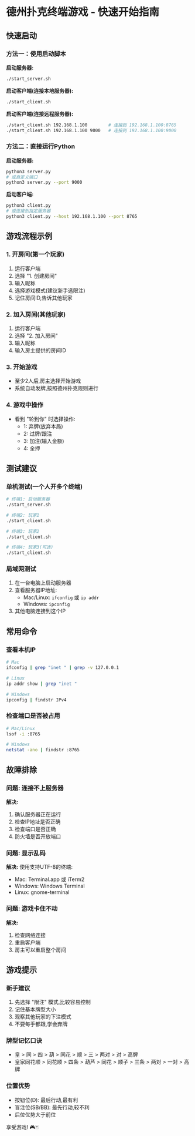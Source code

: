 # 德州扑克终端游戏 - 快速开始指南

## 快速启动

### 方法一：使用启动脚本

**启动服务器:**
```bash
./start_server.sh
```

**启动客户端(连接本地服务器):**
```bash
./start_client.sh
```

**启动客户端(连接远程服务器):**
```bash
./start_client.sh 192.168.1.100        # 连接到 192.168.1.100:8765
./start_client.sh 192.168.1.100 9000   # 连接到 192.168.1.100:9000
```

### 方法二：直接运行Python

**启动服务器:**
```bash
python3 server.py
# 或自定义端口
python3 server.py --port 9000
```

**启动客户端:**
```bash
python3 client.py
# 或连接到指定服务器
python3 client.py --host 192.168.1.100 --port 8765
```

## 游戏流程示例

### 1. 开房间(第一个玩家)
1. 运行客户端
2. 选择 "1. 创建房间"
3. 输入昵称
4. 选择游戏模式(建议新手选限注)
5. 记住房间ID,告诉其他玩家

### 2. 加入房间(其他玩家)
1. 运行客户端
2. 选择 "2. 加入房间"
3. 输入昵称
4. 输入房主提供的房间ID

### 3. 开始游戏
- 至少2人后,房主选择开始游戏
- 系统自动发牌,按照德州扑克规则进行

### 4. 游戏中操作
- 看到 "轮到你" 时选择操作:
  - 1: 弃牌(放弃本局)
  - 2: 过牌/跟注
  - 3: 加注(输入金额)
  - 4: 全押

## 测试建议

### 单机测试(一个人开多个终端)
```bash
# 终端1: 启动服务器
./start_server.sh

# 终端2: 玩家1
./start_client.sh

# 终端3: 玩家2
./start_client.sh

# 终端4: 玩家3(可选)
./start_client.sh
```

### 局域网测试
1. 在一台电脑上启动服务器
2. 查看服务器IP地址:
   - Mac/Linux: `ifconfig` 或 `ip addr`
   - Windows: `ipconfig`
3. 其他电脑连接到这个IP

## 常用命令

### 查看本机IP
```bash
# Mac
ifconfig | grep "inet " | grep -v 127.0.0.1

# Linux
ip addr show | grep "inet "

# Windows
ipconfig | findstr IPv4
```

### 检查端口是否被占用
```bash
# Mac/Linux
lsof -i :8765

# Windows
netstat -ano | findstr :8765
```

## 故障排除

### 问题: 连接不上服务器
**解决:**
1. 确认服务器正在运行
2. 检查IP地址是否正确
3. 检查端口是否正确
4. 防火墙是否开放端口

### 问题: 显示乱码
**解决:**
使用支持UTF-8的终端:
- Mac: Terminal.app 或 iTerm2
- Windows: Windows Terminal
- Linux: gnome-terminal

### 问题: 游戏卡住不动
**解决:**
1. 检查网络连接
2. 重启客户端
3. 房主可以重启整个房间

## 游戏提示

### 新手建议
1. 先选择 "限注" 模式,比较容易控制
2. 记住基本牌型大小
3. 观察其他玩家的下注模式
4. 不要每手都跟,学会弃牌

### 牌型记忆口诀
- 皇 > 同 > 四 > 葫 > 同花 > 顺 > 三 > 两对 > 对 > 高牌
- 皇家同花顺 > 同花顺 > 四条 > 葫芦 > 同花 > 顺子 > 三条 > 两对 > 一对 > 高牌

### 位置优势
- 按钮位(D): 最后行动,最有利
- 盲注位(SB/BB): 最先行动,较不利
- 后位优势大于前位

享受游戏! 🎮🃏
